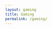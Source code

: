 ```yaml
---
layout: gaming
title: Gaming
permalink: /gaming/
---
```



<!-- Content not required here; layout handles the rendering. -->
